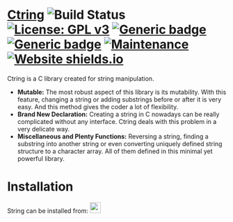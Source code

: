 # [Ctring](http://127.0.0.1:5500/template/) ![Build Status](https://travis-ci.com/ThankfulBird/ctring.svg?branch=master)  [![License: GPL v3](https://img.shields.io/badge/License-GPLv3-blue.svg)](https://www.gnu.org/licenses/gpl-3.0) [![Generic badge](https://img.shields.io/badge/version-v0.1.1-brightgreen.svg)](https://shields.io/) [![Generic badge](https://img.shields.io/badge/size-4.49kB-blueviolet.svg)](https://shields.io/) [![Maintenance](https://img.shields.io/badge/Maintained%3F-yes-green.svg)](https://GitHub.com/Naereen/StrapDown.js/graphs/commit-activity) [![Website shields.io](https://img.shields.io/website-up-down-green-red/http/shields.io.svg)](http://shields.io/)
Ctring is a C library created for string manipulation.
* __Mutable:__ The most robust aspect of this library is its mutability. With this feature, changing a string or adding substrings before or after it is very easy. And this method gives the coder a lot of flexibility.
* __Brand New Declaration:__ Creating a string in C nowadays can be really complicated without any interface. Ctring deals with this problem in a very delicate way.
* __Miscellaneous and Plenty Functions:__ Reversing a string, finding a substring into another string or even converting uniquely defined string structure to a character array. All of them defined in this minimal yet powerful library.
# Installation
String can be installed from: <a href="http://www.mediafire.com/file/24zxio83teutlmi/ctring.h/file" target="_blank" style="border-radius: 10px"><img width="25" height="25" src="https://www.mediafire.com/images/logos/mf_logo250x250.png"></a>

